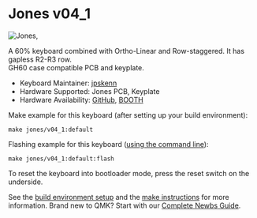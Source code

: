 # Jones v04_1

![Jones, ](https://github.com/jpskenn/Jones/raw/master/assets/DSC_7440.jpeg)

A 60% keyboard combined with Ortho-Linear and Row-staggered. It has gapless R2-R3 row.  
GH60 case compatible PCB and keyplate.

* Keyboard Maintainer: [jpskenn](https://github.com/jpskenn)
* Hardware Supported: Jones PCB, Keyplate
* Hardware Availability: [GitHub](https://github.com/jpskenn/Jones), [BOOTH](https://jpskenn.booth.pm)

Make example for this keyboard (after setting up your build environment):

    make jones/v04_1:default

Flashing example for this keyboard ([using the command line](https://docs.qmk.fm/#/newbs_flashing?id=flash-your-keyboard-from-the-command-line)):

    make jones/v04_1:default:flash

To reset the keyboard into bootloader mode, press the reset switch on the underside.

See the [build environment setup](https://docs.qmk.fm/#/getting_started_build_tools) and the [make instructions](https://docs.qmk.fm/#/getting_started_make_guide) for more information. Brand new to QMK? Start with our [Complete Newbs Guide](https://docs.qmk.fm/#/newbs).
